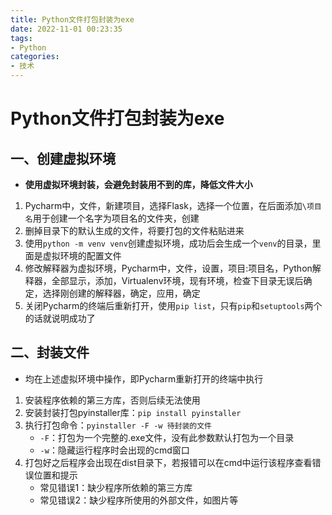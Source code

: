 ```yaml
---
title: Python文件打包封装为exe
date: 2022-11-01 00:23:35
tags: 
- Python
categories: 
- 技术
---
```


# Python文件打包封装为exe

## 一、创建虚拟环境

* **使用虚拟环境封装，会避免封装用不到的库，降低文件大小**

<!--more-->

1. Pycharm中，文件，新建项目，选择Flask，选择一个位置，在后面添加`\项目名`用于创建一个名字为项目名的文件夹，创建
2. 删掉目录下的默认生成的文件，将要打包的文件粘贴进来
3. 使用`python -m venv venv`创建虚拟环境，成功后会生成一个`venv`的目录，里面是虚拟环境的配置文件
4. 修改解释器为虚拟环境，Pycharm中，文件，设置，项目:项目名，Python解释器，全部显示，添加，Virtualenv环境，现有环境，检查下目录无误后确定，选择刚创建的解释器，确定，应用，确定
5. 关闭Pycharm的终端后重新打开，使用`pip list`，只有`pip`和`setuptools`两个的话就说明成功了





## 二、封装文件

* 均在上述虚拟环境中操作，即Pycharm重新打开的终端中执行

1. 安装程序依赖的第三方库，否则后续无法使用
2. 安装封装打包pyinstaller库：`pip install pyinstaller`
3. 执行打包命令：`pyinstaller -F -w 待封装的文件`
   * `-F`：打包为一个完整的.exe文件，没有此参数默认打包为一个目录
   * `-w`：隐藏运行程序时会出现的cmd窗口
4. 打包好之后程序会出现在dist目录下，若报错可以在cmd中运行该程序查看错误位置和提示
   * 常见错误1：缺少程序所依赖的第三方库
   * 常见错误2：缺少程序所使用的外部文件，如图片等